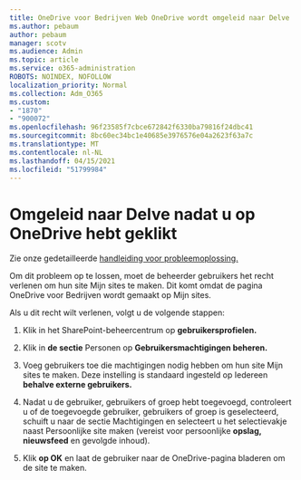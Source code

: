 ```yaml
---
title: OneDrive voor Bedrijven Web OneDrive wordt omgeleid naar Delve
ms.author: pebaum
author: pebaum
manager: scotv
ms.audience: Admin
ms.topic: article
ms.service: o365-administration
ROBOTS: NOINDEX, NOFOLLOW
localization_priority: Normal
ms.collection: Adm_O365
ms.custom:
- "1870"
- "900072"
ms.openlocfilehash: 96f23585f7cbce672842f6330ba79816f24dbc41
ms.sourcegitcommit: 8bc60ec34bc1e40685e3976576e04a2623f63a7c
ms.translationtype: MT
ms.contentlocale: nl-NL
ms.lasthandoff: 04/15/2021
ms.locfileid: "51799984"
---
```

# <a name="redirected-to-delve-after-you-click-onedrive"></a>Omgeleid naar Delve nadat u op OneDrive hebt geklikt

Zie onze gedetailleerde [handleiding voor probleemoplossing.](https://docs.microsoft.com/sharepoint/support/sites/troubleshooting-guide-for-sites-stopped-at-provisioning)

Om dit probleem op te lossen, moet de beheerder gebruikers het recht verlenen om hun site Mijn sites te maken. Dit komt omdat de pagina OneDrive voor Bedrijven wordt gemaakt op Mijn sites.

Als u dit recht wilt verlenen, volgt u de volgende stappen:

1. Klik in het SharePoint-beheercentrum op **gebruikersprofielen.**

2. Klik in **de sectie** Personen op **Gebruikersmachtigingen beheren.**

3. Voeg gebruikers toe die machtigingen nodig hebben om hun site Mijn sites te maken. Deze instelling is standaard ingesteld op Iedereen **behalve externe gebruikers.**

4. Nadat u de gebruiker, gebruikers of groep hebt toegevoegd, controleert u of de  toegevoegde gebruiker, gebruikers of groep is geselecteerd, schuift u naar de sectie Machtigingen en selecteert u het selectievakje naast Persoonlijke site maken (vereist voor persoonlijke **opslag, nieuwsfeed** en gevolgde inhoud).

5. Klik **op OK** en laat de gebruiker naar de OneDrive-pagina bladeren om de site te maken.
